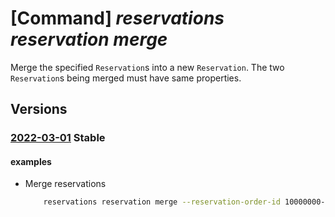 # [Command] _reservations reservation merge_

Merge the specified `Reservation`s into a new `Reservation`. The two `Reservation`s being merged must have same properties.

## Versions

### [2022-03-01](/Resources/mgmt-plane/L3Byb3ZpZGVycy9taWNyb3NvZnQuY2FwYWNpdHkvcmVzZXJ2YXRpb25vcmRlcnMve30vbWVyZ2U=/2022-03-01.xml) **Stable**

<!-- mgmt-plane /providers/microsoft.capacity/reservationorders/{}/merge 2022-03-01 -->

#### examples

- Merge reservations
    ```bash
        reservations reservation merge --reservation-order-id 10000000-aaaa-bbbb-cccc-100000000005 --sources "['/providers/Microsoft.Capacity/reservationOrders/10000000-aaaa-bbbb-cccc-100000000005/reservations/30000000-aaaa-bbbb-cccc-100000000002','/providers/Microsoft.Capacity/reservationOrders/10000000-aaaa-bbbb-cccc-100000000005/reservations/30000000-aaaa-bbbb-cccc-100000000004']"
    ```

